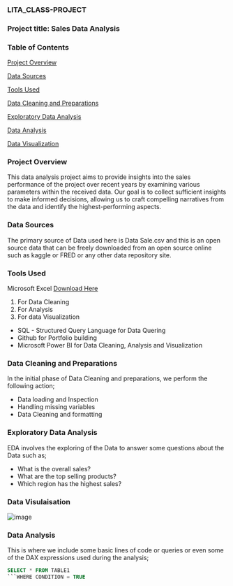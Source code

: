 ### LITA_CLASS-PROJECT

### Project title: Sales Data Analysis
### Table of Contents
[Project Overview](#project-overview)

[Data Sources](#data-sources)

[Tools Used](#tools-used)

[Data Cleaning and Preparations](#data-cleaning-and-preparations)

[Exploratory Data Analysis](#exploratory-data-analysis)

[Data Analysis](#data-analysis)

[Data Visualization](#data-visualization)

### Project Overview

This data analysis project aims to provide insights into the sales performance of the project over recent years by examining various parameters within the received data. Our goal is to collect sufficient insights to make informed decisions, allowing us to craft compelling narratives from the data and identify the highest-performing aspects.

### Data Sources
The primary source of Data used here is Data Sale.csv and this is an open source data that can be freely downloaded from an open source online such as kaggle or FRED or any other data repository site.

### Tools Used
Microsoft Excel [Download Here](https://www.microsoft.com)

1. For Data Cleaning
2. For Analysis
3. For data Visualization
- SQL - Structured Query Language for Data Quering
- Github for Portfolio building
- Microsoft Power BI for Data Cleaning, Analysis and Visualization

### Data Cleaning and Preparations
In the initial phase of Data Cleaning and preparations, we perform the following action;
- Data loading and Inspection
- Handling missing variables
- Data Cleaning and formatting

### Exploratory Data Analysis
EDA involves the exploring of the Data to answer some questions about the Data such as;

- What is the overall sales?
- What are the top selling products?
- Which region has the highest sales?

 ### Data Visulaisation
 
![image](https://github.com/user-attachments/assets/53fbcee5-a9e2-41a3-ac03-e7b44dc7f80e)



### Data Analysis
This is where we include some basic lines of code or queries or even some of the DAX expressions used during the analysis;
```SQL
SELECT * FROM TABLE1
```WHERE CONDITION = TRUE









